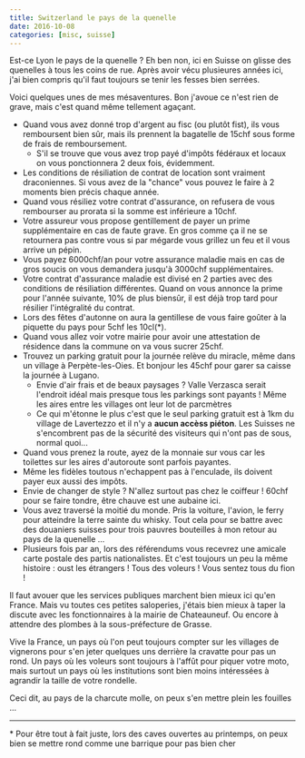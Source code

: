 ```yaml
---
title: Switzerland le pays de la quenelle
date: 2016-10-08
categories: [misc, suisse]
---
```


Est-ce Lyon le pays de la quenelle ? Eh ben non, ici en Suisse on glisse des quenelles à tous les coins de rue.
Après avoir vécu plusieures années ici, j'ai bien compris qu'il faut toujours se tenir les fesses bien serrées.

Voici quelques unes de mes mésaventures. Bon j'avoue ce n'est rien de grave, mais c'est quand même tellement agaçant.

* Quand vous avez donné trop d'argent au fisc (ou plutôt fist), ils vous remboursent bien sûr, mais ils prennent la bagatelle de 15chf sous forme de frais de remboursement.
  * S'il se trouve que vous avez trop payé d'impôts fédéraux et locaux on vous ponctionnera 2 deux fois, évidemment.
* Les conditions de résiliation de contrat de location sont vraiment draconiennes. Si vous avez de la "chance" vous pouvez le faire à 2 moments bien précis chaque année.
* Quand vous résiliez votre contrat d'assurance, on refusera de vous rembourser au prorata si la somme est inférieure a 10chf.
* Votre assureur vous propose gentillement de payer un prime supplémentaire en cas de faute grave. 
  En gros comme ça il ne se retournera pas contre vous si par mégarde vous grillez un feu et il vous arrive un pépin.
* Vous payez 6000chf/an pour votre assurance maladie mais en cas de gros soucis on vous demandera jusqu'à 3000chf supplémentaires.
* Votre contrat d'assurance maladie est divisé en 2 parties avec des conditions de résiliation différentes. Quand on vous annonce la prime pour l'année suivante, 10% de plus biensûr,
  il est déjà trop tard pour résilier l'intégralité du contrat.
* Lors des fêtes d'autonne on aura la gentillese de vous faire goûter à la piquette du pays pour 5chf les 10cl(\*).
* Quand vous allez voir votre mairie pour avoir une attestation de résidence dans la commune on va vous sucrer 25chf.
* Trouvez un parking gratuit pour la journée relève du miracle, même dans un village à Perpète-les-Oies. Et bonjour les 45chf pour garer sa caisse la journée à Lugano.
  * Envie d'air frais et de beaux paysages ? Valle Verzasca serait l'endroit idéal mais presque tous les parkings sont payants ! Même les aires entre les villages ont leur lot de parcmètres
  * Ce qui m'étonne le plus c'est que le seul parking gratuit est à 1km du village de Lavertezzo et il n'y a **aucun accèss piéton**. Les Suisses ne s'encombrent pas de la sécurité des visiteurs qui n'ont pas de sous, normal quoi...
* Quand vous prenez la route, ayez de la monnaie sur vous car les toilettes sur les aires d'autoroute sont parfois payantes. 
* Même les fidèles toutous n'echappent pas à l'enculade, ils doivent payer eux aussi des impôts.
* Envie de changer de style ? N'allez surtout pas chez le coiffeur ! 60chf pour se faire tondre, être chauve est une aubaine ici.
* Vous avez traversé la moitié du monde. Pris la voiture, l'avion, le ferry pour atteindre la terre sainte du whisky. Tout cela pour se battre avec des douaniers suisses pour trois pauvres bouteilles à mon retour au pays de la quenelle ...
* Plusieurs fois par an, lors des référendums vous recevrez une amicale carte postale des partis nationalistes. 
  Et c'est toujours un peu la même histoire : oust les étrangers ! Tous des voleurs ! Vous sentez tous du fion !

Il faut avouer que les services publiques marchent bien mieux ici qu'en France. 
Mais vu toutes ces petites saloperies, j'étais bien mieux à taper la discute avec les fonctionnaires à la mairie de Chateauneuf.
Ou encore à attendre des plombes à la sous-préfecture de Grasse.

Vive la France, un pays où l'on peut toujours compter sur les villages de vignerons pour s'en jeter quelques uns derrière la cravatte pour pas un rond.
Un pays où les voleurs sont toujours à l'affût pour piquer votre moto, mais surtout un pays où les institutions sont bien moins intéressées à agrandir la taille de votre rondelle.

Ceci dit, au pays de la charcute molle, on peux s'en mettre plein les fouilles ...

----------------------------

\* Pour être tout à fait juste, lors des caves ouvertes au printemps, on peux bien se mettre rond comme une barrique pour pas bien cher

